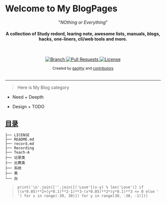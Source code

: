 # Welcome to My BlogPages


<p align="center">"<i>NOthing or Everything</i>"</p>

<h4 align="center">A collection of Study redord, learing note, awesome lists, manuals, blogs, hacks, one-liners, cli/web tools and more.</h4>

<br>

<p align="center">
  <a href="https://github.com/gaoljhy/blog/tree/master">
    <img src="https://img.shields.io/badge/Branch-master-green.svg?longCache=true"
        alt="Branch">
  </a>
  <a href="https://github.com/gaoljhy/blog/pulls">
    <img src="https://img.shields.io/badge/PRs-welcome-brightgreen.svg?longCache=true"
        alt="Pull Requests">
  </a>
  <a href="https://github.com/gaoljhy/blog/blob/master/LICENSE">
    <img src="https://img.shields.io/badge/License-MIT-blue.svg?longCache=true"
        alt="License">
  </a>
</p>

<div align="center">
  <sub>Created by
  <a href="http://grj321.com">gaoljhy</a> and
  <a href="https://github.com/gaoljhy/blog/contributors">
    contributors
  </a>
</div>

<br>

****

> Here is My Blog category

+ Need + Deepth

+ Design + TODO

## [目录](record.md)

    ├── LICENSE
    ├── README.md
    ├── record.md
    ├── Recording
    ├── Teach-A
    ├── 记录类
    ├── 比赛类
    ├── 系统
    ├── 黑
    └── 白

> `print('\n'.join([''.join([('Love'[(x-y) % len('Love')] if ((x*0.05)**2+(y*0.1)**2-1)**3-(x*0.05)**2*(y*0.1)**3 <= 0 else ' ') for x in range(-30, 30)]) for y in range(30, -30, -1)]))`